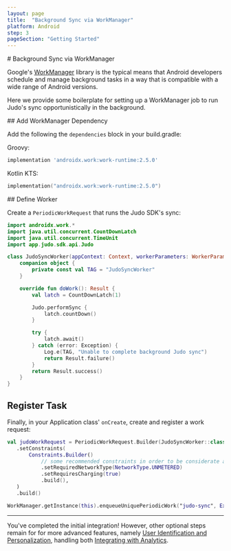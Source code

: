 ```yaml
---
layout: page
title:  "Background Sync via WorkManager"
platform: Android
step: 3
pageSection: "Getting Started"
---
```

<section id="{{ page.title | slugify }}" markdown=1>
# Background Sync via WorkManager

Google's [WorkManager](https://developer.android.com/topic/libraries/architecture/workmanager) library is the typical means that Android developers schedule and manage background tasks in a way that is compatible with a wide range of Android versions.

Here we provide some boilerplate for setting up a WorkManager job to run Judo's sync opportunistically in the background.
</section>
<section id="add-workmanager-dependency" markdown=1>
## Add WorkManager Dependency

Add the following the `dependencies` block in your build.gradle:

Groovy:

```groovy
implementation 'androidx.work:work-runtime:2.5.0'
```

Kotlin KTS:

```kotlin
implementation("androidx.work:work-runtime:2.5.0")
```
</section>
<section id="define-worker" markdown=1>
## Define Worker

Create a `PeriodicWorkRequest` that runs the Judo SDK's sync:

```kotlin
import androidx.work.*
import java.util.concurrent.CountDownLatch
import java.util.concurrent.TimeUnit
import app.judo.sdk.api.Judo

class JudoSyncWorker(appContext: Context, workerParameters: WorkerParameters): Worker(appContext, workerParameters) {
    companion object {
        private const val TAG = "JudoSyncWorker"
    }

    override fun doWork(): Result {
        val latch = CountDownLatch(1)

        Judo.performSync {
            latch.countDown()
        }

        try {
            latch.await()
        } catch (error: Exception) {
            Log.e(TAG, "Unable to complete background Judo sync")
            return Result.failure()
        }
        return Result.success()
    }
}
```

 ## Register Task

 Finally, in your Application class' `onCreate`, create and register a work request:

 ```kotlin
 val judoWorkRequest = PeriodicWorkRequest.Builder(JudoSyncWorker::class.java, 1, TimeUnit.HOURS)
    .setConstraints(
        Constraints.Builder()
            // some recommended constraints in order to be considerate about the user's battery and network.
            .setRequiredNetworkType(NetworkType.UNMETERED)
            .setRequiresCharging(true)
            .build(),
    )
    .build()

WorkManager.getInstance(this).enqueueUniquePeriodicWork("judo-sync", ExistingPeriodicWorkPolicy.REPLACE, judoWorkRequest)

 ```

---

You've completed the initial integration!  However, other optional steps remain for for more advanced features, namely [User Identification and Personalization](user-identification-and-personalization), handling both [Integrating with Analytics](integrating-with-analytics).
</section>